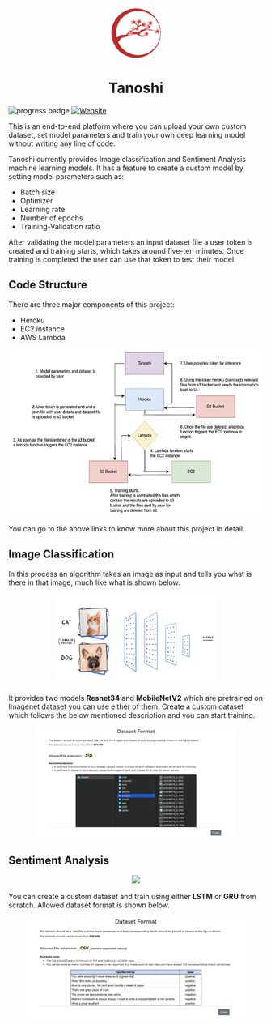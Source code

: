 <div align="center">
  <img src="web/static/information/logo.png" height="100px" />
  <h1 class="custom-inline">Tanoshi</h1>
</div>

![progress badge](https://img.shields.io/badge/status-version%201.0-blue)
[![Website](https://img.shields.io/badge/Website-orange.svg)](https://tanoshi.herokuapp.com/)

This is an end-to-end platform where you can upload your own custom dataset, set model parameters and train your own deep learning model without writing any line of code.

Tanoshi currently provides Image classification and Sentiment Analysis machine learning models.
It has a feature to create a custom model by setting model parameters such as:

- Batch size
- Optimizer
- Learning rate
- Number of epochs
- Training-Validation ratio

After validating the model parameters an input dataset file a user token is created and training starts, which takes around five-ten minutes. Once training is completed the user can use that token to test their model.

## Code Structure

There are three major components of this project:

- Heroku
- EC2 instance
- AWS Lambda

<div align="center">
  <img src="images/flowchart.png" height="330px" />
</div>

You can go to the above links to know more about this project in detail.

## Image Classification

In this process an algorithm takes an image as input and tells you what is there in that image, much like what is shown below.

<div align="center">
  <img src="web/static/information/image_classification.gif" height="180px" />
</div>

It provides two models **Resnet34** and **MobileNetV2** which are pretrained on Imagenet dataset you can use either of them. Create a custom dataset which follows the below mentioned description and you can start training.

<div align="center">
  <img src="images/image_dataset.png" height="220px" />
</div>

## Sentiment Analysis

<div align="center">
  <img src="web/static/information/sentiment_analysis.gif" height="150px" />
</div>

You can create a custom dataset and train using either **LSTM** or **GRU** from scratch. Allowed dataset format is shown below.

<div align="center">
  <img src="images/text_dataset.png" height="200px" />
</div>

